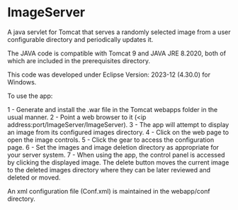 # ImageServer
A java servlet for Tomcat that serves a randomly selected image from a user configurable directory and periodically updates it.

The JAVA code is compatible with Tomcat 9 and JAVA JRE 8.2020, both of which are included in the prerequisites directory.

This code was developed under Eclipse Version: 2023-12 (4.30.0) for Windows.

To use the app:

1 - Generate and install the .war file in the Tomcat webapps folder in the usual manner.
2 - Point a web browser to it (<ip address:port/ImageServer/ImageServer).
3 - The app will attempt to display an image from its configured images directory.
4 - Click on the web page to open the image controls.
5 - Click the gear to access the configuration page.
6 - Set the images and image deletion directory as appropriate for your server system.
7 - When using the app, the control panel is accessed by clicking the displayed image.
    The delete button moves the current image to the deleted images directory where they can be later reviewed and deleted or moved.
	
An xml configuration file (Conf.xml) is maintained in the webapp/conf directory.
	


